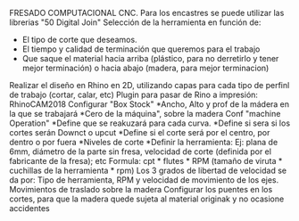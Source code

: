 FRESADO COMPUTACIONAL
CNC. Para los encastres se puede utilizar las librerias "50 Digital Join"
Selección de la herramienta en función de:
* El tipo de corte que deseamos.
* El tiempo y calidad de terminación que queremos para el trabajo
* Que saque el material hacia arriba (plástico, para no derretirlo y tener mejor terminación) o hacia abajo (madera, para mejor terminacion)

Realizar el diseño en Rhino en 2D, utilizando capas para cada tipo de perfinl de trabajo (cortar, calar, etc)
Plugin para pasar de Rino a impresión: RhinoCAM2018
Configurar "Box Stock"
*Ancho, Alto y prof de la mádera en la que se trabajará
*Cero de la máquina", sobre la madera
Conf "machine Operation"
*Define que se reakuzará para cada curva.
*Define si sera si los cortes serán Downct o upcut
*Define si el corte será por el centro, por dentro o por fuera
*Niveles de corte
*Definir la herramienta: Ej: plana de 6mm, diámetro de la parte sin fresa, velocidad de corte (definida por el fabricante de la fresa); etc Formula: cpt * flutes * RPM (tamaño de viruta * cuchillas de la herramienta * rpm)
Los 3 grados de libertad de velocidad se da por: Tipo de herramienta, RPM y velocidad de movimiento de los ejes.
Movimientos de traslado sobre la madera
Configurar los puentes en los cortes, para que la madera quede sujeta al material originak y no ocasione accidentes

